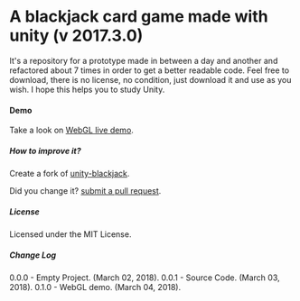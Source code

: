 # A blackjack card game made with unity (v 2017.3.0) #

It's a repository for a prototype made in between a day and another and refactored about 7 times in order to get a better readable code. Feel free to download, there is no license, no condition, just download it and use as you wish. I hope this helps you to study Unity.

#### Demo

Take a look on [WebGL live demo](https://rawgit.com/joaokucera/unity-blackjack/master/build/webgl/index.html).

##### How to improve it?

Create a fork of [unity-blackjack](https://github.com/joaokucera/unity-blackjack/fork). 

Did you change it? [submit a pull request](https://github.com/joaokucera/unity-blackjack/pull/new/master).

##### License

Licensed under the MIT License.

##### Change Log

0.0.0 - Empty Project. (March 02, 2018).
0.0.1 - Source Code. (March 03, 2018).
0.1.0 - WebGL demo. (March 04, 2018).